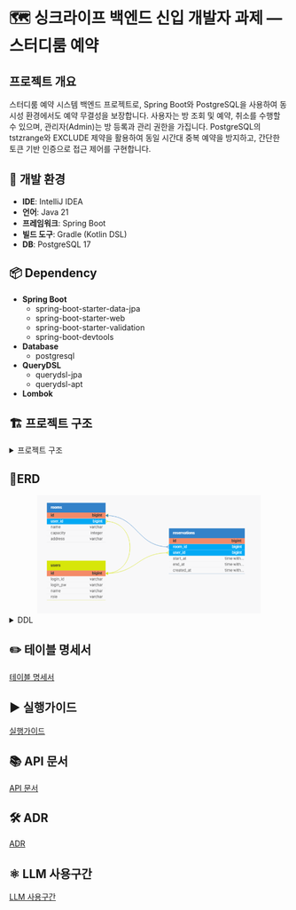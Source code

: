 # 🗺️ 싱크라이프 백엔드 신입 개발자 과제 — 스터디룸 예약

## 프로젝트 개요
스터디룸 예약 시스템 백엔드 프로젝트로, Spring Boot와 PostgreSQL을 사용하여 동시성 환경에서도 예약 무결성을 보장합니다.
사용자는 방 조회 및 예약, 취소를 수행할 수 있으며, 관리자(Admin)는 방 등록과 관리 권한을 가집니다.
PostgreSQL의 tstzrange와 EXCLUDE 제약을 활용하여 동일 시간대 중복 예약을 방지하고, 간단한 토큰 기반 인증으로 접근 제어를 구현합니다.


## 🔨 개발 환경
- **IDE**: IntelliJ IDEA
- **언어**: Java 21
- **프레임워크**: Spring Boot
- **빌드 도구**: Gradle (Kotlin DSL)
- **DB**: PostgreSQL 17

## 📦 Dependency
- **Spring Boot**
  - spring-boot-starter-data-jpa
  - spring-boot-starter-web
  - spring-boot-starter-validation
  - spring-boot-devtools
- **Database**
  - postgresql
- **QueryDSL**
  - querydsl-jpa
  - querydsl-apt
- **Lombok**

## 🏗️ 프로젝트 구조
<details>
  <summary>프로젝트 구조</summary>
  
```bash
src
├─ main
│  ├─ java
│  │  └─ com.synclife.studyroom
│  │      ├─ StudyroomApplication.java
│  │      ├─ TestDataInitializer.java
│  │      │
│  │      ├─ application
│  │      │  ├─ controller
│  │      │  │   ├─ ReservationController.java
│  │      │  │   ├─ RoomController.java
│  │      │  │   └─ UserController.java
│  │      │  │
│  │      │  ├─ dto
│  │      │  │   ├─ request
│  │      │  │   │   ├─ LoginRequest.java
│  │      │  │   │   ├─ ReservationRequest.java
│  │      │  │   │   └─ RoomRequest.java
│  │      │  │   │
│  │      │  │   └─ response
│  │      │  │       ├─ ReservationResponse.java
│  │      │  │       ├─ RoomReservationResponse.java
│  │      │  │       ├─ RoomResponse.java
│  │      │  │       └─ StartEndTime.java
│  │      │  │
│  │      │  └─ service
│  │      │      ├─ ReservationWriteService.java
│  │      │      ├─ RoomReadService.java
│  │      │      ├─ RoomWriteService.java
│  │      │      └─ UserReadService.java
│  │      │
│  │      ├─ domain
│  │      │  ├─ entity
│  │      │  │   ├─ Reservation.java
│  │      │  │   ├─ Room.java
│  │      │  │   ├─ User.java
│  │      │  │   └─ constant
│  │      │  │       └─ Role.java
│  │      │  │
│  │      │  └─ repository
│  │      │      ├─ ReservationRepository.java
│  │      │      ├─ RoomRepository.java
│  │      │      ├─ UserRepository.java
│  │      │      └─ custom
│  │      │          ├─ RoomRepositoryCustom.java
│  │      │          └─ RoomRepositoryCustomImpl.java
│  │      │
│  │      └─ global
│  │          ├─ config
│  │          │   └─ QueryDSLConfig.java
│  │          │
│  │          ├─ exception
│  │          │   ├─ CustomException.java
│  │          │   ├─ GlobalExceptionHandler.java
│  │          │   ├─ dto
│  │          │   │   └─ ErrorResponse.java
│  │          │   └─ errorcode
│  │          │       ├─ ErrorCode.java
│  │          │       ├─ ReservationErrorCode.java
│  │          │       ├─ RoomErrorCode.java
│  │          │       └─ UserErrorCode.java
│  │          │
│  │          └─ security
│  │              ├─ TokenService.java
│  │              └─ UserPayload.java
│  │
│  └─ resources
│      ├─ application.yaml
│      ├─ ddl.sql
│      ├─ db
│      ├─ static
│      └─ templates
│
└─ test
    └─ java
        └─ com.synclife.studyroom
            └─ StudyroomApplicationTests.java

 ```
</details>


## 💽ERD
<center>
<img src="doc/img/erd.png" width="80%" height="80%">
</center>
<details>
  <summary> DDL </summary>

```sql
CREATE EXTENSION IF NOT EXISTS btree_gist;

CREATE TABLE IF NOT EXISTS "users"
(
  "id"       bigserial    NOT NULL UNIQUE,
  "login_id" varchar(255) NOT NULL,
  "login_pw" varchar(255) NOT NULL,
  "name"     varchar(255) NOT NULL,
  "role"     varchar(255) NOT NULL DEFAULT '8',
  PRIMARY KEY ("id")
);

CREATE TABLE IF NOT EXISTS "rooms"
(
  "id"       bigserial    NOT NULL UNIQUE,
  "user_id"  bigint       NOT NULL,
  "name"     varchar(255) NOT NULL,
  "capacity" int          NOT NULL,
  "address"  varchar(255) NOT NULL,
  PRIMARY KEY ("id")
);

CREATE TABLE IF NOT EXISTS "reservations"
(
  "id"         bigserial   NOT NULL UNIQUE,
  "room_id"    bigint      NOT NULL,
  "user_id"    bigint      NOT NULL,
  "start_at"   TIMESTAMPTZ NOT NULL,
  "end_at"     TIMESTAMPTZ NOT NULL,
  "created_at" TIMESTAMPTZ NOT NULL,

  EXCLUDE USING gist(
    room_id WITH =,
    tstzrange(start_at, end_at, '[)') WITH &&
    ),
  PRIMARY KEY ("id")
);

-- rooms FK
ALTER TABLE "rooms"
  DROP CONSTRAINT IF EXISTS "rooms_fk1";
ALTER TABLE "rooms"
  ADD CONSTRAINT "rooms_fk1" FOREIGN KEY ("user_id") REFERENCES "users" ("id");

-- reservations FK
ALTER TABLE "reservations"
  DROP CONSTRAINT IF EXISTS "reservations_fk1";
ALTER TABLE "reservations"
  ADD CONSTRAINT "reservations_fk1" FOREIGN KEY ("room_id") REFERENCES "rooms" ("id");

ALTER TABLE "reservations"
  DROP CONSTRAINT IF EXISTS "reservations_fk2";
ALTER TABLE "reservations"
  ADD CONSTRAINT "reservations_fk2" FOREIGN KEY ("user_id") REFERENCES "users" ("id");

SET TIME ZONE 'Asia/Seoul';

 ```
</details>

## ✏️ 테이블 명세서
[테이블 명세서](doc/tableSpec-doc.md)

## ▶️ 실행가이드
[실행가이드](./doc/runningGuide-doc.md)

## 📚 API 문서
[API 문서](doc/api-doc.md)

## 🛠️ ADR
[ADR](doc/api-doc.md)

## ⚛️ LLM 사용구간
[LLM 사용구간](doc/llm-doc.md)